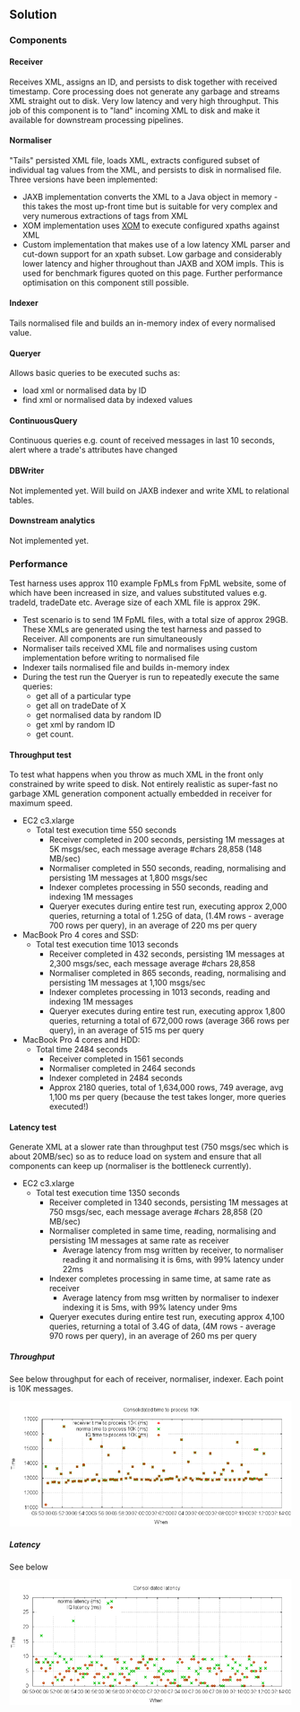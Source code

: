 ## Solution
### Components
#### Receiver
Receives XML, assigns an ID, and persists to disk together with received timestamp. Core processing does not generate any garbage and streams XML
straight out to disk. Very low latency and very high throughput.
This job of this component is to "land" incoming XML to disk and make it available for downstream processing pipelines.
#### Normaliser
"Tails" persisted XML file, loads XML, extracts configured subset of individual tag values from the XML, and persists to disk in normalised file. Three versions have been implemented:

* JAXB implementation converts the XML to a Java object in memory - this takes the most up-front time but is suitable for very complex and very numerous extractions of tags from XML
* XOM implementation uses [XOM](www.xom.nu) to execute configured xpaths against XML
* Custom implementation that makes use of a low latency XML parser and cut-down support for an xpath subset. Low garbage and considerably lower latency and higher throughout than JAXB and XOM impls. This is used for benchmark figures quoted on this page. Further performance optimisation on this component still possible.

#### Indexer
Tails normalised file and builds an in-memory index of every normalised value.
#### Queryer
Allows basic queries to be executed suchs as:

* load xml or normalised data by ID
* find xml or normalised data by indexed values

#### ContinuousQuery
Continuous queries e.g. count of received messages in last 10 seconds, alert where a trade's attributes have changed
#### DBWriter
Not implemented yet. Will build on JAXB indexer and write XML to relational tables.
#### Downstream analytics
Not implemented yet.

### Performance
Test harness uses approx 110 example FpMLs from FpML website, some of which have been increased in size, and values substituted values e.g. tradeId, tradeDate etc. Average size of each XML file is approx 29K. 

* Test scenario is to send 1M FpML files, with a total size of approx 29GB. These XMLs are generated using the test harness and passed to Receiver. All components are run simultaneously
* Normaliser tails received XML file and normalises using custom implementation before writing to normalised file
* Indexer tails normalised file and builds in-memory index
* During the test run the Queryer is run to repeatedly execute the same queries: 
    * get all of a particular type 
    * get all on tradeDate of X 
    * get normalised data by random ID 
    * get xml by random ID 
    * get count.

#### Throughput test
To test what happens when you throw as much XML in the front only constrained by write speed to disk.
Not entirely realistic as super-fast no garbage XML generation component actually embedded in receiver for maximum speed.

* EC2 c3.xlarge
    * Total test execution time 550 seconds
        * Receiver completed in 200 seconds, persisting 1M messages at 5K msgs/sec, each message average #chars 28,858 (148 MB/sec)
        * Normaliser completed in 550 seconds, reading, normalising and persisting 1M messages at 1,800 msgs/sec
        * Indexer completes processing in 550 seconds, reading and indexing 1M messages
        * Queryer executes during entire test run, executing approx 2,000 queries, returning a total of 1.25G of data, (1.4M rows - average 700 rows per query), in an average of 220 ms per query
* MacBook Pro 4 cores and SSD:
    * Total test execution time 1013 seconds
        * Receiver completed in 432 seconds, persisting 1M messages at 2,300 msgs/sec, each message average #chars 28,858
        * Normaliser completed in 865 seconds, reading, normalising and persisting 1M messages at 1,100 msgs/sec
        * Indexer completes processing in 1013 seconds, reading and indexing 1M messages
        * Queryer executes during entire test run, executing approx 1,800 queries, returning a total of 672,000 rows (average 366 rows per query), in an average of 515 ms per query
* MacBook Pro 4 cores and HDD:
    * Total time 2484 seconds 
        * Receiver completed in 1561 seconds
        * Normaliser completed in 2464 seconds
        * Indexer completed in 2484 seconds
        * Approx 2180 queries, total of 1,634,000 rows, 749 average, avg 1,100 ms per query (because the test takes longer, more queries executed!)

#### Latency test
Generate XML at a slower rate than throughput test (750 msgs/sec which is about 20MB/sec) so as to reduce load on system and ensure 
that all components can keep up (normaliser is the bottleneck currently). 

* EC2 c3.xlarge
    * Total test execution time 1350 seconds
        * Receiver completed in 1340 seconds, persisting 1M messages at 750 msgs/sec, each message average #chars 28,858 (20 MB/sec)
        * Normaliser completed in same time, reading, normalising and persisting 1M messages at same rate as receiver
            * Average latency from msg written by receiver, to normaliser reading it and normalising it is 6ms, with 99% latency under 22ms
        * Indexer completes processing in same time, at same rate as receiver
            * Average latency from msg written by normaliser to indexer indexing it is 5ms, with 99% latency under 9ms
        * Queryer executes during entire test run, executing approx 4,100 queries, returning a total of 3.4G of data, (4M rows - average 970 rows per query), in an average of 260 ms per query

##### Throughput
See below throughput for each of receiver, normaliser, indexer. Each point is 10K messages.

![Throughput](lat_cons.tsl.png)

##### Latency
See below

![Latency](lat_cons.lat.png)


